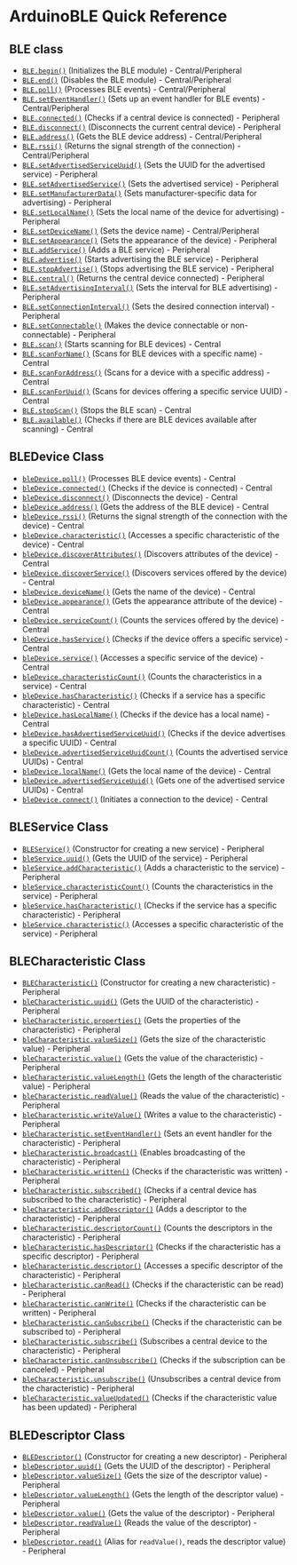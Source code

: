 # ArduinoBLE Quick Reference
## BLE class

- [`BLE.begin()`](https://www.arduino.cc/reference/en/libraries/arduinoble/ble.begin/) (Initializes the BLE module) - Central/Peripheral
- [`BLE.end()`](https://www.arduino.cc/reference/en/libraries/arduinoble/ble.end/) (Disables the BLE module) - Central/Peripheral
- [`BLE.poll()`](https://www.arduino.cc/reference/en/libraries/arduinoble/ble.poll/) (Processes BLE events) - Central/Peripheral
- [`BLE.setEventHandler()`](https://www.arduino.cc/reference/en/libraries/arduinoble/ble.seteventhandler/) (Sets up an event handler for BLE events) - Central/Peripheral
- [`BLE.connected()`](https://www.arduino.cc/reference/en/libraries/arduinoble/ble.connected/) (Checks if a central device is connected) - Peripheral
- [`BLE.disconnect()`](https://www.arduino.cc/reference/en/libraries/arduinoble/ble.disconnect/) (Disconnects the current central device) - Peripheral
- [`BLE.address()`](https://www.arduino.cc/reference/en/libraries/arduinoble/ble.address/) (Gets the BLE device address) - Central/Peripheral
- [`BLE.rssi()`](https://www.arduino.cc/reference/en/libraries/arduinoble/ble.rssi/) (Returns the signal strength of the connection) - Central/Peripheral
- [`BLE.setAdvertisedServiceUuid()`](https://www.arduino.cc/reference/en/libraries/arduinoble/ble.setadvertisedserviceuuid/) (Sets the UUID for the advertised service) - Peripheral
- [`BLE.setAdvertisedService()`](https://www.arduino.cc/reference/en/libraries/arduinoble/ble.setadvertisedservice/) (Sets the advertised service) - Peripheral
- [`BLE.setManufacturerData()`](https://www.arduino.cc/reference/en/libraries/arduinoble/ble.setmanufacturerdata/) (Sets manufacturer-specific data for advertising) - Peripheral
- [`BLE.setLocalName()`](https://www.arduino.cc/reference/en/libraries/arduinoble/ble.setlocalname/) (Sets the local name of the device for advertising) - Peripheral
- [`BLE.setDeviceName()`](https://www.arduino.cc/reference/en/libraries/arduinoble/ble.setdevicename/) (Sets the device name) - Central/Peripheral
- [`BLE.setAppearance()`](https://www.arduino.cc/reference/en/libraries/arduinoble/ble.setappearance/) (Sets the appearance of the device) - Peripheral
- [`BLE.addService()`](https://www.arduino.cc/reference/en/libraries/arduinoble/ble.addservice/) (Adds a BLE service) - Peripheral
- [`BLE.advertise()`](https://www.arduino.cc/reference/en/libraries/arduinoble/ble.advertise/) (Starts advertising the BLE service) - Peripheral
- [`BLE.stopAdvertise()`](https://www.arduino.cc/reference/en/libraries/arduinoble/ble.stopadvertise/) (Stops advertising the BLE service) - Peripheral
- [`BLE.central()`](https://www.arduino.cc/reference/en/libraries/arduinoble/ble.central/) (Returns the central device connected) - Peripheral
- [`BLE.setAdvertisingInterval()`](https://www.arduino.cc/reference/en/libraries/arduinoble/ble.setadvertisinginterval/) (Sets the interval for BLE advertising) - Peripheral
- [`BLE.setConnectionInterval()`](https://www.arduino.cc/reference/en/libraries/arduinoble/ble.setconnectioninterval/) (Sets the desired connection interval) - Peripheral
- [`BLE.setConnectable()`](https://www.arduino.cc/reference/en/libraries/arduinoble/ble.setconnectable/) (Makes the device connectable or non-connectable) - Peripheral
- [`BLE.scan()`](https://www.arduino.cc/reference/en/libraries/arduinoble/ble.scan/) (Starts scanning for BLE devices) - Central
- [`BLE.scanForName()`](https://www.arduino.cc/reference/en/libraries/arduinoble/ble.scanforname/) (Scans for BLE devices with a specific name) - Central
- [`BLE.scanForAddress()`](https://www.arduino.cc/reference/en/libraries/arduinoble/ble.scanforaddress/) (Scans for a device with a specific address) - Central
- [`BLE.scanForUuid()`](https://www.arduino.cc/reference/en/libraries/arduinoble/ble.scanforuuid/) (Scans for devices offering a specific service UUID) - Central
- [`BLE.stopScan()`](https://www.arduino.cc/reference/en/libraries/arduinoble/ble.stopscan/) (Stops the BLE scan) - Central
- [`BLE.available()`](https://www.arduino.cc/reference/en/libraries/arduinoble/ble.available/) (Checks if there are BLE devices available after scanning) - Central

## BLEDevice Class
- [`bleDevice.poll()`](https://www.arduino.cc/reference/en/libraries/arduinoble/bledevice.poll/) (Processes BLE device events) - Central
- [`bleDevice.connected()`](https://www.arduino.cc/reference/en/libraries/arduinoble/bledevice.connected/) (Checks if the device is connected) - Central
- [`bleDevice.disconnect()`](https://www.arduino.cc/reference/en/libraries/arduinoble/bledevice.disconnect/) (Disconnects the device) - Central
- [`bleDevice.address()`](https://www.arduino.cc/reference/en/libraries/arduinoble/bledevice.address/) (Gets the address of the BLE device) - Central
- [`bleDevice.rssi()`](https://www.arduino.cc/reference/en/libraries/arduinoble/bledevice.rssi/) (Returns the signal strength of the connection with the device) - Central
- [`bleDevice.characteristic()`](https://www.arduino.cc/reference/en/libraries/arduinoble/bledevice.characteristic/) (Accesses a specific characteristic of the device) - Central
- [`bleDevice.discoverAttributes()`](https://www.arduino.cc/reference/en/libraries/arduinoble/bledevice.discoverattributes/) (Discovers attributes of the device) - Central
- [`bleDevice.discoverService()`](https://www.arduino.cc/reference/en/libraries/arduinoble/bledevice.discoverservice/) (Discovers services offered by the device) - Central
- [`bleDevice.deviceName()`](https://www.arduino.cc/reference/en/libraries/arduinoble/bledevice.devicename/) (Gets the name of the device) - Central
- [`bleDevice.appearance()`](https://www.arduino.cc/reference/en/libraries/arduinoble/bledevice.appearance/) (Gets the appearance attribute of the device) - Central
- [`bleDevice.serviceCount()`](https://www.arduino.cc/reference/en/libraries/arduinoble/bledevice.servicecount/) (Counts the services offered by the device) - Central
- [`bleDevice.hasService()`](https://www.arduino.cc/reference/en/libraries/arduinoble/bledevice.hasservice/) (Checks if the device offers a specific service) - Central
- [`bleDevice.service()`](https://www.arduino.cc/reference/en/libraries/arduinoble/bledevice.service/) (Accesses a specific service of the device) - Central
- [`bleDevice.characteristicCount()`](https://www.arduino.cc/reference/en/libraries/arduinoble/bledevice.characteristiccount/) (Counts the characteristics in a service) - Central
- [`bleDevice.hasCharacteristic()`](https://www.arduino.cc/reference/en/libraries/arduinoble/bledevice.hascharacteristic/) (Checks if a service has a specific characteristic) - Central
- [`bleDevice.hasLocalName()`](https://www.arduino.cc/reference/en/libraries/arduinoble/bledevice.haslocalname/) (Checks if the device has a local name) - Central
- [`bleDevice.hasAdvertisedServiceUuid()`](https://www.arduino.cc/reference/en/libraries/arduinoble/bledevice.hasadvertisedserviceuuid/) (Checks if the device advertises a specific UUID) - Central
- [`bleDevice.advertisedServiceUuidCount()`](https://www.arduino.cc/reference/en/libraries/arduinoble/bledevice.advertisedserviceuuidcount/) (Counts the advertised service UUIDs) - Central
- [`bleDevice.localName()`](https://www.arduino.cc/reference/en/libraries/arduinoble/bledevice.localname/) (Gets the local name of the device) - Central
- [`bleDevice.advertisedServiceUuid()`](https://www.arduino.cc/reference/en/libraries/arduinoble/bledevice.advertisedserviceuuid/) (Gets one of the advertised service UUIDs) - Central
- [`bleDevice.connect()`](https://www.arduino.cc/reference/en/libraries/arduinoble/bledevice.connect/) (Initiates a connection to the device) - Central

## BLEService Class
- [`BLEService()`](https://www.arduino.cc/reference/en/libraries/arduinoble/bleservice/) (Constructor for creating a new service) - Peripheral
- [`bleService.uuid()`](https://www.arduino.cc/reference/en/libraries/arduinoble/bleservice.uuid/) (Gets the UUID of the service) - Peripheral
- [`bleService.addCharacteristic()`](https://www.arduino.cc/reference/en/libraries/arduinoble/bleservice.addcharacteristic/) (Adds a characteristic to the service) - Peripheral
- [`bleService.characteristicCount()`](https://www.arduino.cc/reference/en/libraries/arduinoble/bleservice.characteristiccount/) (Counts the characteristics in the service) - Peripheral
- [`bleService.hasCharacteristic()`](https://www.arduino.cc/reference/en/libraries/arduinoble/bleservice.hascharacteristic/) (Checks if the service has a specific characteristic) - Peripheral
- [`bleService.characteristic()`](https://www.arduino.cc/reference/en/libraries/arduinoble/bleservice.characteristic/) (Accesses a specific characteristic of the service) - Peripheral

## BLECharacteristic Class
- [`BLECharacteristic()`](https://www.arduino.cc/reference/en/libraries/arduinoble/blecharacteristic/) (Constructor for creating a new characteristic) - Peripheral
- [`bleCharacteristic.uuid()`](https://www.arduino.cc/reference/en/libraries/arduinoble/blecharacteristic.uuid/) (Gets the UUID of the characteristic) - Peripheral
- [`bleCharacteristic.properties()`](https://www.arduino.cc/reference/en/libraries/arduinoble/blecharacteristic.properties/) (Gets the properties of the characteristic) - Peripheral
- [`bleCharacteristic.valueSize()`](https://www.arduino.cc/reference/en/libraries/arduinoble/blecharacteristic.valuesize/) (Gets the size of the characteristic value) - Peripheral
- [`bleCharacteristic.value()`](https://www.arduino.cc/reference/en/libraries/arduinoble/blecharacteristic.value/) (Gets the value of the characteristic) - Peripheral
- [`bleCharacteristic.valueLength()`](https://www.arduino.cc/reference/en/libraries/arduinoble/blecharacteristic.valuelength/) (Gets the length of the characteristic value) - Peripheral
- [`bleCharacteristic.readValue()`](https://www.arduino.cc/reference/en/libraries/arduinoble/blecharacteristic.readvalue/) (Reads the value of the characteristic) - Peripheral
- [`bleCharacteristic.writeValue()`](https://www.arduino.cc/reference/en/libraries/arduinoble/blecharacteristic.writevalue/) (Writes a value to the characteristic) - Peripheral
- [`bleCharacteristic.setEventHandler()`](https://www.arduino.cc/reference/en/libraries/arduinoble/blecharacteristic.seteventhandler/) (Sets an event handler for the characteristic) - Peripheral
- [`bleCharacteristic.broadcast()`](https://www.arduino.cc/reference/en/libraries/arduinoble/blecharacteristic.broadcast/) (Enables broadcasting of the characteristic) - Peripheral
- [`bleCharacteristic.written()`](https://www.arduino.cc/reference/en/libraries/arduinoble/blecharacteristic.written/) (Checks if the characteristic was written) - Peripheral
- [`bleCharacteristic.subscribed()`](https://www.arduino.cc/reference/en/libraries/arduinoble/blecharacteristic.subscribed/) (Checks if a central device has subscribed to the characteristic) - Peripheral
- [`bleCharacteristic.addDescriptor()`](https://www.arduino.cc/reference/en/libraries/arduinoble/blecharacteristic.adddescriptor/) (Adds a descriptor to the characteristic) - Peripheral
- [`bleCharacteristic.descriptorCount()`](https://www.arduino.cc/reference/en/libraries/arduinoble/blecharacteristic.descriptorcount/) (Counts the descriptors in the characteristic) - Peripheral
- [`bleCharacteristic.hasDescriptor()`](https://www.arduino.cc/reference/en/libraries/arduinoble/blecharacteristic.hasdescriptor/) (Checks if the characteristic has a specific descriptor) - Peripheral
- [`bleCharacteristic.descriptor()`](https://www.arduino.cc/reference/en/libraries/arduinoble/blecharacteristic.descriptor/) (Accesses a specific descriptor of the characteristic) - Peripheral
- [`bleCharacteristic.canRead()`](https://www.arduino.cc/reference/en/libraries/arduinoble/blecharacteristic.canread/) (Checks if the characteristic can be read) - Peripheral
- [`bleCharacteristic.canWrite()`](https://www.arduino.cc/reference/en/libraries/arduinoble/blecharacteristic.canwrite/) (Checks if the characteristic can be written) - Peripheral
- [`bleCharacteristic.canSubscribe()`](https://www.arduino.cc/reference/en/libraries/arduinoble/blecharacteristic.cansubscribe/) (Checks if the characteristic can be subscribed to) - Peripheral
- [`bleCharacteristic.subscribe()`](https://www.arduino.cc/reference/en/libraries/arduinoble/blecharacteristic.subscribe/) (Subscribes a central device to the characteristic) - Peripheral
- [`bleCharacteristic.canUnsubscribe()`](https://www.arduino.cc/reference/en/libraries/arduinoble/blecharacteristic.canunsubscribe/) (Checks if the subscription can be canceled) - Peripheral
- [`bleCharacteristic.unsubscribe()`](https://www.arduino.cc/reference/en/libraries/arduinoble/blecharacteristic.unsubscribe/) (Unsubscribes a central device from the characteristic) - Peripheral
- [`bleCharacteristic.valueUpdated()`](https://www.arduino.cc/reference/en/libraries/arduinoble/blecharacteristic.valueupdated/) (Checks if the characteristic value has been updated) - Peripheral

## BLEDescriptor Class
- [`BLEDescriptor()`](https://www.arduino.cc/reference/en/libraries/arduinoble/bledescriptor/) (Constructor for creating a new descriptor) - Peripheral
- [`bleDescriptor.uuid()`](https://www.arduino.cc/reference/en/libraries/arduinoble/bledescriptor.uuid/) (Gets the UUID of the descriptor) - Peripheral
- [`bleDescriptor.valueSize()`](https://www.arduino.cc/reference/en/libraries/arduinoble/bledescriptor.valuesize/) (Gets the size of the descriptor value) - Peripheral
- [`bleDescriptor.valueLength()`](https://www.arduino.cc/reference/en/libraries/arduinoble/bledescriptor.valuelength/) (Gets the length of the descriptor value) - Peripheral
- [`bleDescriptor.value()`](https://www.arduino.cc/reference/en/libraries/arduinoble/bledescriptor.value/) (Gets the value of the descriptor) - Peripheral
- [`bleDescriptor.readValue()`](https://www.arduino.cc/reference/en/libraries/arduinoble/bledescriptor.readvalue/) (Reads the value of the descriptor) - Peripheral
- [`bleDescriptor.read()`](https://www.arduino.cc/reference/en/libraries/arduinoble/bledescriptor.read/) (Alias for `readValue()`, reads the descriptor value) - Peripheral
